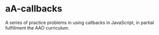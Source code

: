 # aA-callbacks
A series of practice problems in using callbacks in JavaScript, in partial fulfillment the AAO curriculum.
